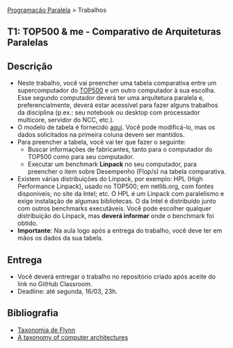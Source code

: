 [Programação Paralela](https://github.com/AndreaInfUFSM/elc139-2020a) > Trabalhos

T1: TOP500 & me - Comparativo de Arquiteturas Paralelas
-------------------------------------------------------

## Descrição
- Neste trabalho, você vai preencher uma tabela comparativa entre um supercomputador do [TOP500](http://top500.org) e um outro computador à sua escolha. Esse segundo computador deverá ter uma arquitetura paralela e, preferencialmente, deverá estar acessível para fazer alguns trabalhos da disciplina (p.ex.: seu notebook ou desktop com processador multicore, servidor do NCC, etc.).
- O modelo de tabela é fornecido [aqui](Entrega.md). Você pode modificá-lo, mas os dados solicitados na primeira coluna devem ser mantidos. 
- Para preencher a tabela, você vai ter que fazer o seguinte:
  - Buscar informações de fabricantes, tanto para o computador do TOP500 como para seu computador.
  - Executar um benchmark **Linpack** no seu computador, para preencher o item sobre Desempenho (Flop/s) na tabela comparativa.
- Existem várias distribuições do Linpack, por exemplo: HPL (High Performance Linpack), usado no TOP500; em netlib.org, com fontes disponíveis; no site da Intel; etc. O HPL é um Linpack com paralelismo e exige instalação de algumas bibliotecas. O da Intel é distribuído junto com outros benchmarks executáveis. Você pode escolher qualquer distribuição do Linpack, mas **deverá informar** onde o benchmark foi obtido.
- **Importante**: Na aula logo após a entrega do trabalho, você deve ter em mãos os dados da sua tabela.

## Entrega
- Você deverá entregar o trabalho no repositório criado após aceite do link no GitHub Classroom.
- Deadline: até segunda, 16/03, 23h.

## Bibliografia
- [Taxonomia de Flynn](https://en.wikipedia.org/wiki/Flynn%27s_taxonomy)
- [A taxonomy of computer architectures](http://www-5.unipv.it/mferretti/cdol/aca/Charts/08-multicomputers-MF%20part%20II.pdf)

